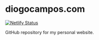 # diogocampos.com

[![Netlify Status](https://api.netlify.com/api/v1/badges/7821f63e-27ab-4ccf-bfb9-721ea6a26437/deploy-status)](https://app.netlify.com/sites/diogocampos/deploys)

GitHub repository for my personal website.